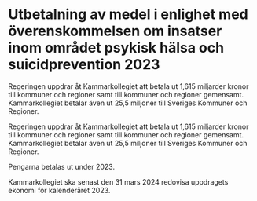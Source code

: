 # Utbetalning av medel i enlighet med överenskommelsen om insatser inom området psykisk hälsa och suicidprevention 2023

Regeringen uppdrar åt Kammarkollegiet att betala ut 1,615 miljarder kronor till kommuner och regioner samt till kommuner och regioner gemensamt. Kammarkollegiet betalar även ut 25,5 miljoner till Sveriges Kommuner och Regioner.

Regeringen uppdrar åt Kammarkollegiet att betala ut 1,615 miljarder kronor till kommuner och regioner samt till kommuner och regioner gemensamt. Kammarkollegiet betalar även ut 25,5 miljoner till Sveriges Kommuner och Regioner.

Pengarna betalas ut under 2023.

Kammarkollegiet ska senast den 31 mars 2024 redovisa uppdragets ekonomi för kalenderåret 2023.
